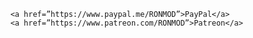         <a href=”https://www.paypal.me/RONMOD”>PayPal</a>
        <a href=”https://www.patreon.com/RONMOD”>Patreon</a>